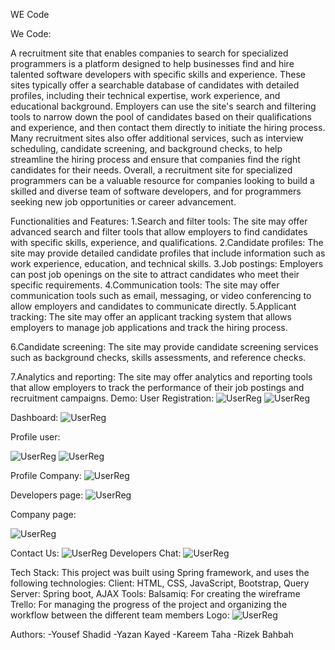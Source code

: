 WE Code

We Code:

A recruitment site that enables companies to search for specialized programmers is a platform designed to help businesses find and hire talented software developers with specific skills and experience. These sites typically offer a searchable database of candidates with detailed profiles, including their technical expertise, work experience, and educational background.
Employers can use the site's search and filtering tools to narrow down the pool of candidates based on their qualifications and experience, and then contact them directly to initiate the hiring process. Many recruitment sites also offer additional services, such as interview scheduling, candidate screening, and background checks, to help streamline the hiring process and ensure that companies find the right candidates for their needs.
Overall, a recruitment site for specialized programmers can be a valuable resource for companies looking to build a skilled and diverse team of software developers, and for programmers seeking new job opportunities or career advancement.


Functionalities and Features:
1.Search and filter tools: The site may offer advanced search and filter tools that allow employers to find candidates with specific skills, experience, and qualifications.
2.Candidate profiles: The site may provide detailed candidate profiles that include information such as work experience, education, and technical skills.
3.Job postings: Employers can post job openings on the site to attract candidates who meet their specific requirements.
4.Communication tools: The site may offer communication tools such as email, messaging, or video conferencing to allow employers and candidates to communicate directly.
5.Applicant tracking: The site may offer an applicant tracking system that allows employers to manage job applications and track the hiring process.

6.Candidate screening: The site may provide candidate screening services such as background checks, skills assessments, and reference checks.

7.Analytics and reporting: The site may offer analytics and reporting tools that allow employers to track the performance of their job postings and recruitment campaigns.
Demo:
User Registration:
![UserReg](https://i.imgur.com/yzwAaBC.png) ![UserReg](https://i.imgur.com/1yv11Q2.png)


Dashboard:
![UserReg](https://i.imgur.com/ZRvxnef.png)

Profile user:

 ![UserReg](https://i.imgur.com/Bc4DQIh.jpg)  ![UserReg](https://i.imgur.com/TbczG95.jpg) 

Profile Company:
  ![UserReg](https://i.imgur.com/Og6Gd49.png)

Developers page:
 ![UserReg](https://i.imgur.com/rSK1GlW.png)
 

Company page:

  ![UserReg](https://i.imgur.com/F3Gtlwk.png)




Contact Us:
  ![UserReg](https://i.imgur.com/j7dl7sa.png)
Developers Chat:
  ![UserReg](https://i.imgur.com/PR1maFi.png)




Tech Stack:
This project was built using Spring framework, and uses the following technologies:
Client: HTML, CSS, JavaScript, Bootstrap, Query
Server: Spring boot, AJAX
Tools:
Balsamiq: For creating the wireframe
Trello: For managing the progress of the project and organizing the workflow between the different team members
Logo:
  ![UserReg](https://i.imgur.com/lZ3NLy3.png)

Authors:
-Yousef Shadid
-Yazan Kayed
-Kareem Taha
-Rizek Bahbah







